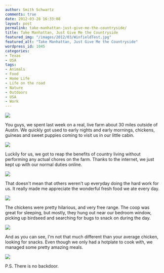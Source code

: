 ```yaml
---
author: Smith Schwartz
comments: true
date: 2012-03-28 16:33:08
layout: post
permalink: take-manhattan-just-give-me-the-countryside/
title: Take Manhattan, Just Give Me the Countryside
featured_img: "/images/2012/03/WinfieldTest.jpg"
featured_alt: "Take Manhattan, Just Give Me the Countryside"
wordpress_id: 1045
categories:
- Texas
- USA
tags:
- Animals
- Food
- Home Life
- Life on the road
- Nature
- Outdoors
- USA
- Work
---
```


![](/images/2012/03/Winfield270312_02.jpg)

You guys, we spent last week on a real, live farm about 30 miles outside of Austin. We quickly got used to early nights and early mornings, chickens, guineas and sweet puppies coming to visit us in our little cabin.

![](/images/2012/03/Winfield270312_06.jpg)

Luckily for us, we got to reap the benefits of country living without performing any actual chores on the farm. Thanks to the internet, we just kept up with our normal duties online. 

![](/images/2012/03/Winfield270312_03.jpg)

That doesn't mean that others weren't up everyday doing the hard work for us. It really made me appreciate the wonderful fresh food we ate every day.

![](/images/2012/03/Winfield270312_04.jpg)

The chickens were pretty hilarious, and very free range. The coop was great for sleeping, but mostly, they hung out near our bedroom window, picking up birdseed and searching for bugs to snack on during the day. 

![](/images/2012/03/Winfield270312_05.jpg)

And as you can see, I'm not that much different than your average chicken, looking for snacks. Even though we only had a hotplate to cook with, we managed some pretty amazing meals.

![](/images/2012/03/Winfield270312_01.jpg)

P.S. There is no backdoor.
